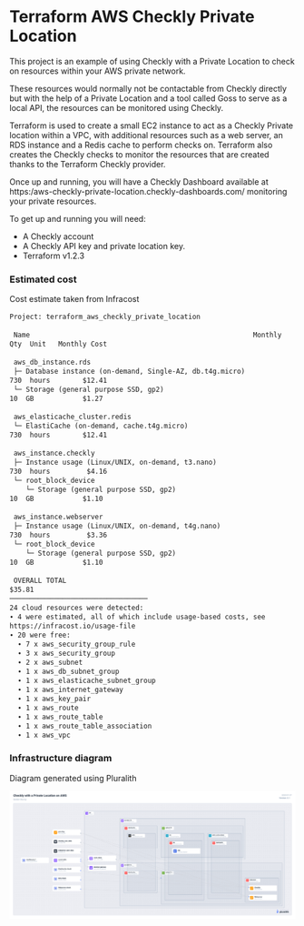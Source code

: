 # Terraform AWS Checkly Private Location

This project is an example of using Checkly with a Private Location to check on resources within your AWS private network.

These resources would normally not be contactable from Checkly directly but with the help of a Private Location and a tool called Goss to serve as a local API, the resources can be monitored using Checkly.

Terraform is used to create a small EC2 instance to act as a Checkly Private location within a VPC, with additional resources such as a web server, an RDS instance and a Redis cache to perform checks on. Terraform also creates the Checkly checks to monitor the resources that are created thanks to the Terraform Checkly provider.

Once up and running, you will have a Checkly Dashboard available at https:/aws-checkly-private-location.checkly-dashboards.com/ monitoring your private resources.

To get up and running you will need:

* A Checkly account
* A Checkly API key and private location key.
* Terraform v1.2.3

### Estimated cost
Cost estimate taken from Infracost

```
Project: terraform_aws_checkly_private_location

 Name                                                       Monthly Qty  Unit   Monthly Cost 
                                                                                             
 aws_db_instance.rds                                                                         
 ├─ Database instance (on-demand, Single-AZ, db.t4g.micro)          730  hours        $12.41 
 └─ Storage (general purpose SSD, gp2)                               10  GB            $1.27 
                                                                                             
 aws_elasticache_cluster.redis                                                               
 └─ ElastiCache (on-demand, cache.t4g.micro)                        730  hours        $12.41 
                                                                                             
 aws_instance.checkly                                                                        
 ├─ Instance usage (Linux/UNIX, on-demand, t3.nano)                 730  hours         $4.16 
 └─ root_block_device                                                                        
    └─ Storage (general purpose SSD, gp2)                            10  GB            $1.10 
                                                                                             
 aws_instance.webserver                                                                      
 ├─ Instance usage (Linux/UNIX, on-demand, t4g.nano)                730  hours         $3.36 
 └─ root_block_device                                                                        
    └─ Storage (general purpose SSD, gp2)                            10  GB            $1.10 
                                                                                             
 OVERALL TOTAL                                                                        $35.81 
──────────────────────────────────
24 cloud resources were detected:
∙ 4 were estimated, all of which include usage-based costs, see https://infracost.io/usage-file
∙ 20 were free:
  ∙ 7 x aws_security_group_rule
  ∙ 3 x aws_security_group
  ∙ 2 x aws_subnet
  ∙ 1 x aws_db_subnet_group
  ∙ 1 x aws_elasticache_subnet_group
  ∙ 1 x aws_internet_gateway
  ∙ 1 x aws_key_pair
  ∙ 1 x aws_route
  ∙ 1 x aws_route_table
  ∙ 1 x aws_route_table_association
  ∙ 1 x aws_vpc
```

### Infrastructure diagram
Diagram generated using Pluralith

![alt text](https://github.com/gordonmurray/terraform_aws_checkly_private_location/blob/main/files/pluralith-local-project.png?raw=true)